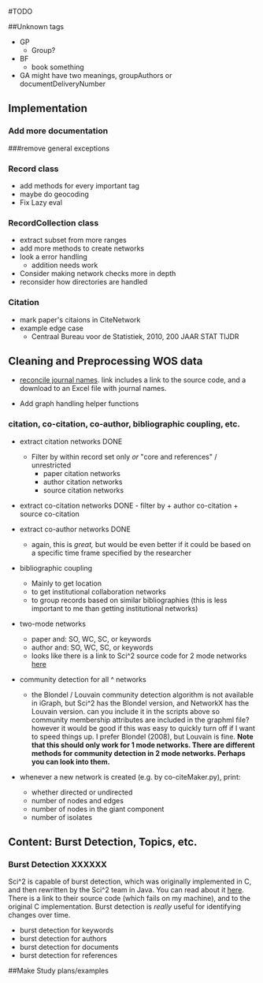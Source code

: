 #TODO

##Unknown tags
- GP
   + Group?
- BF
   + book something
- GA might have two meanings, groupAuthors or documentDeliveryNumber

## Implementation
### Add more documentation
###remove general exceptions
### Record class
* add methods for every important tag
* maybe do geocoding
* Fix Lazy eval
### RecordCollection class
* extract subset from more ranges
* add more methods to create networks
* look a error handling
   - addition needs work
* Consider making network checks more in depth
* reconsider how directories are handled

### Citation
* mark paper's citaions in CiteNetwork
* example edge case
   - Centraal Bureau voor de Statistiek, 2010, 200 JAAR STAT TIJDR

## Cleaning and Preprocessing WOS data

* [reconcile journal names](http://cishell.wiki.cns.iu.edu/Reconcile+Journal+Names). link includes a link to the source code, and a download to an Excel file with journal names.

* Add graph handling helper functions

### citation, co-citation, co-author, bibliographic coupling, etc.  

* extract citation networks DONE

    - Filter by within record set only *or* "core and references" / unrestricted
        + paper citation networks
        + author citation networks
        + source citation networks

* extract co-citation networks DONE
      - filter by
        + author co-citation
        + source co-citation

* extract co-author networks DONE
    - again, this is *great,* but would be even better if it could be based on a specific time frame specified by the researcher

* bibliographic coupling
    - Mainly to get location
    - to get institutional collaboration networks
    - to group records based on similar bibliographies (this is less important to me than getting institutional networks)

* two-mode networks
    - paper and: SO, WC, SC, or keywords
    - author and: SO, WC, SC, or keywords
    - looks like there is a link to Sci^2 source code for 2 mode networks [here](http://cishell.wiki.cns.iu.edu/Bipartite+Network+Graph)

* community detection for all ^ networks
    - the Blondel / Louvain community detection algorithm is not available in iGraph, but Sci^2 has the Blondel version, and NetworkX has the Louvain version. can you include it in the scripts above so community membership attributes are included in the graphml file? however it would be good if this was easy to quickly turn off if I want to speed things up. I prefer Blondel (2008), but Louvain is fine. **Note that this should only work for 1 mode networks. There are different methods for community detection in 2 mode networks. Perhaps you can look into them.**

* whenever a new network is created (e.g. by co-citeMaker.py), print:
    - whether directed or undirected
    - number of nodes and edges
    - number of nodes in the giant component
    - number of isolates

## Content: Burst Detection, Topics, etc.

### Burst Detection XXXXXX

Sci^2 is capable of burst detection, which was originally implemented in C, and then rewritten by the Sci^2 team in Java. You can read about it [here](http://cishell.wiki.cns.iu.edu/Burst+Detection). There is a link to their source code (which fails on my machine), and to the original C implementation. Burst detection is *really* useful for identifying changes over time.

* burst detection for keywords
* burst detection for authors
* burst detection for documents
* burst detection for references

##Make Study plans/examples
